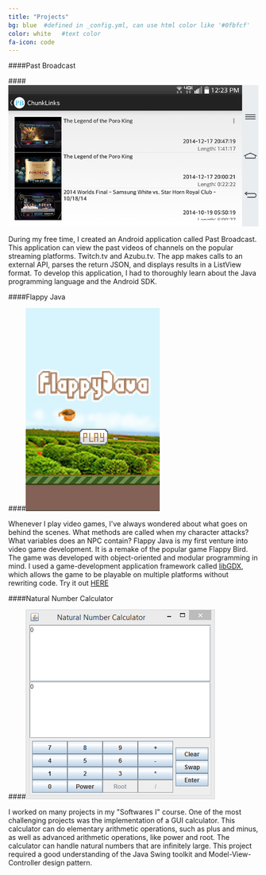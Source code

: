 ```yaml
---
title: "Projects"
bg: blue  #defined in _config.yml, can use html color like '#0fbfcf'
color: white   #text color
fa-icon: code
---
```

####Past Broadcast

####[![Past Broadcast](/img/pastbroadcast.png)](https://github.com/tryceo/PastBroadcast)

During my free time, I created an Android application called Past Broadcast. This application can view the past videos of channels on the popular streaming platforms. Twitch.tv and Azubu.tv. The app makes calls to an external API, parses the return JSON, and displays results in a ListView format. To develop this application, I had to thoroughly learn about the Java programming language and the Android SDK.


####Flappy Java

####[![Flappy Java](/img/flappyjava.PNG)](https://github.com/tryceo/FlappyJava)

Whenever I play video games, I've always wondered about what goes on behind the scenes. What methods are called when my character attacks? What variables does an NPC contain? Flappy Java is my first venture into video game development. It is a remake of the popular game Flappy Bird. The game was developed with object-oriented and modular programming in mind. I used a game-development application framework called [libGDX](http://libgdx.badlogicgames.com/), which allows the game to be playable on multiple platforms without rewriting code. Try it out [HERE](/FlappyJava)


####Natural Number Calculator

####[![Natural Number Calculator](/img/naturalnumber.png)](https://github.com/tryceo/NaturalNumberCalculator)

I worked on many projects in my "Softwares I" course. One of the most challenging projects was the implementation of a GUI calculator. This calculator can do elementary arithmetic operations, such as plus and minus, as well as advanced arithmetic operations, like power and root. The calculator can handle natural numbers that are infinitely large. This project required a good understanding of the Java Swing toolkit and Model-View-Controller design pattern.
